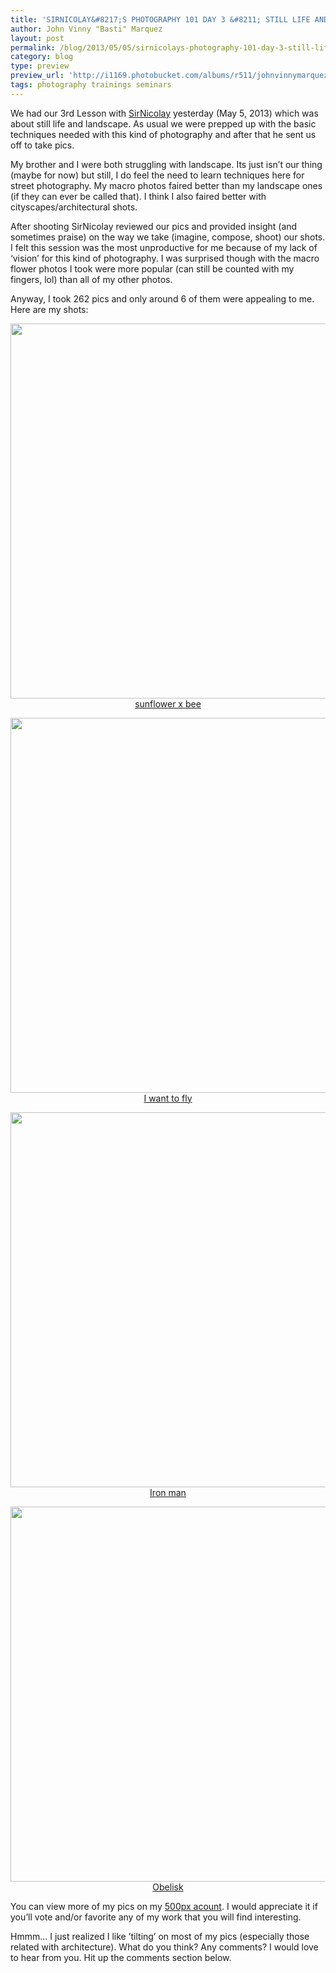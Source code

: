 ```yaml
---
title: 'SIRNICOLAY&#8217;S PHOTOGRAPHY 101 DAY 3 &#8211; STILL LIFE AND LANDSCAPE'
author: John Vinny "Basti" Marquez
layout: post
permalink: /blog/2013/05/05/sirnicolays-photography-101-day-3-still-life-and-landscape/
category: blog
type: preview
preview_url: 'http://i1169.photobucket.com/albums/r511/johnvinnymarquez/sunflower_zpsedc2002e.jpg'
tags: photography trainings seminars
---
```

We had our 3rd Lesson with <a href="http://www.sirnicolay.com" target="_blank">SirNicolay</a> yesterday (May 5, 2013) which was about still life and landscape. As usual we were prepped up with the basic techniques needed with this kind of photography and after that he sent us off to take pics.

My brother and I were both struggling with landscape. Its just isn&#8217;t our thing (maybe for now) but still, I do feel the need to learn techniques here for street photography. My macro photos faired better than my landscape ones (if they can ever be called that). I think I also faired better with cityscapes/architectural shots.

After shooting SirNicolay reviewed our pics and provided insight (and sometimes praise) on the way we take (imagine, compose, shoot) our shots. I felt this session was the most unproductive for me because of my lack of &#8216;vision&#8217; for this kind of photography. I was surprised though with the macro flower photos I took were more popular (can still be counted with my fingers, lol) than all of my other photos.

Anyway, I took 262 pics and only around 6 of them were appealing to me. Here are my shots:

<p style="text-align: center;">
  <img alt="" src="http://pcdn.500px.net/32952721/2203985d9a149ed15b6cd103889554c0206ce582/4.jpg" width="600" /><br /> <a href="http://500px.com/photo/32952721" target="_blank">sunflower x bee</a>
</p>

<p style="text-align: center;">
  <img alt="" src="http://pcdn.500px.net/32966715/6a933cbcaa055c17715cf6cfbb93c1bee5efa88c/4.jpg" width="600" /><br /> <a href="http://500px.com/photo/32966715" target="_blank">I want to fly</a>
</p>

<p style="text-align: center;">
  <img alt="" src="http://pcdn.500px.net/32967355/21f2101102c201cb58b3edb540c12be91f551cd0/4.jpg" width="600" /><br /> <a href="http://500px.com/photo/32967355" target="_blank">Iron man</a>
</p>

<p style="text-align: center;">
  <img alt="" src="http://pcdn.500px.net/32969451/d250a1658c44aa8f53f2e23d8758afbac90a4d13/4.jpg" width="600" /><br /> <a href="http://500px.com/photo/32969451" target="_blank">Obelisk</a>
</p>

You can view more of my pics on my <a href="http://500px.com/JohnVinnyMarquez" target="_blank">500px acount</a>. I would appreciate it if you&#8217;ll vote and/or favorite any of my work that you will find interesting.

Hmmm&#8230; I just realized I like &#8217;tilting&#8217; on most of my pics (especially those related with architecture). What do you think? Any comments? I would love to hear from you. Hit up the comments section below.